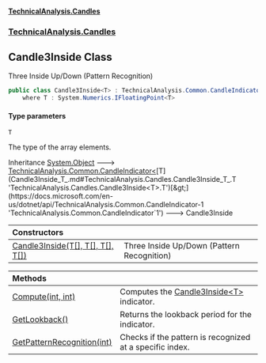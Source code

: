 #### [TechnicalAnalysis.Candles](Atypical.TechnicalAnalysis.Candles.md 'Atypical.TechnicalAnalysis.Candles')
### [TechnicalAnalysis.Candles](Atypical.TechnicalAnalysis.Candles.md#TechnicalAnalysis.Candles 'TechnicalAnalysis.Candles')

## Candle3Inside<T> Class

Three Inside Up/Down (Pattern Recognition)

```csharp
public class Candle3Inside<T> : TechnicalAnalysis.Common.CandleIndicator<T>
    where T : System.Numerics.IFloatingPoint<T>
```
#### Type parameters

<a name='TechnicalAnalysis.Candles.Candle3Inside_T_.T'></a>

`T`

The type of the array elements.

Inheritance [System.Object](https://docs.microsoft.com/en-us/dotnet/api/System.Object 'System.Object') &#129106; [TechnicalAnalysis.Common.CandleIndicator&lt;](https://docs.microsoft.com/en-us/dotnet/api/TechnicalAnalysis.Common.CandleIndicator-1 'TechnicalAnalysis.Common.CandleIndicator`1')[T](Candle3Inside_T_.md#TechnicalAnalysis.Candles.Candle3Inside_T_.T 'TechnicalAnalysis.Candles.Candle3Inside<T>.T')[&gt;](https://docs.microsoft.com/en-us/dotnet/api/TechnicalAnalysis.Common.CandleIndicator-1 'TechnicalAnalysis.Common.CandleIndicator`1') &#129106; Candle3Inside<T>

| Constructors | |
| :--- | :--- |
| [Candle3Inside(T[], T[], T[], T[])](Candle3Inside_T_.Candle3Inside(T[],T[],T[],T[]).md 'TechnicalAnalysis.Candles.Candle3Inside<T>.Candle3Inside(T[], T[], T[], T[])') | Three Inside Up/Down (Pattern Recognition) |

| Methods | |
| :--- | :--- |
| [Compute(int, int)](Candle3Inside_T_.Compute(int,int).md 'TechnicalAnalysis.Candles.Candle3Inside<T>.Compute(int, int)') | Computes the [Candle3Inside&lt;T&gt;](Candle3Inside_T_.md 'TechnicalAnalysis.Candles.Candle3Inside<T>') indicator. |
| [GetLookback()](Candle3Inside_T_.GetLookback().md 'TechnicalAnalysis.Candles.Candle3Inside<T>.GetLookback()') | Returns the lookback period for the indicator. |
| [GetPatternRecognition(int)](Candle3Inside_T_.GetPatternRecognition(int).md 'TechnicalAnalysis.Candles.Candle3Inside<T>.GetPatternRecognition(int)') | Checks if the pattern is recognized at a specific index. |
